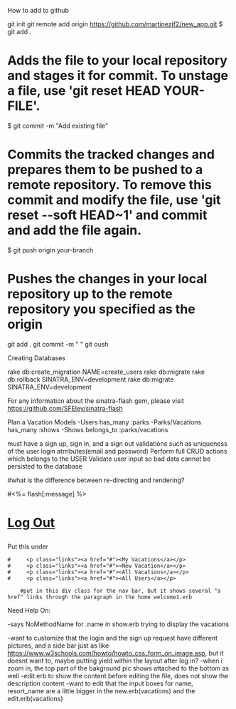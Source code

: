 How to add to github

git init
git remote add origin https://github.com/martinezjf2/new_app.git
$ git add .
# Adds the file to your local repository and stages it for commit. To unstage a file, use 'git reset HEAD YOUR-FILE'.
$ git commit -m "Add existing file"
# Commits the tracked changes and prepares them to be pushed to a remote repository. To remove this commit and modify the file, use 'git reset --soft HEAD~1' and commit and add the file again.
$ git push origin your-branch
# Pushes the changes in your local repository up to the remote repository you specified as the origin
git add .
git commit -m " "
git oush


Creating Databases

rake db:create_migration NAME=create_users
rake db:migrate
rake db:rollback SINATRA_ENV=development
rake db:migrate SINATRA_ENV=development


For any information about the sinatra-flash gem, please visit https://github.com/SFEley/sinatra-flash



Plan a Vacation
Models
-Users has_many :parks
-Parks/Vacations has_many :shows
-Shows belongs_to :parks/vacations

must have a sign up, sign in, and a sign out
validations such as uniqueness of the user login atrributes(email and password)
Perform full CRUD actions which belongs to the USER
Validate user input so bad data cannot be persisted to the database

 #what is the difference between re-directing and rendering?



#<%= flash[:message] %>

 #     <p class="links"><a href="#" class="logout">Log Out</a></p>

 Put this under <div class="wrapper">

    #     <p class="links"><a href="#"><My Vacations</a></p>
    #     <p class="links"><a href="#"><New Vacation</a></p>
    #     <p class="links"><a href="#"><All Vacations</a></p>
    #     <p class="links"><a href="#"><All Users</a></p>
        
        #put in this div class for the nav bar, but it shows several "a href" links through the paragraph in the home welcome1.erb



Need Help On:

<!-- -want to make the login/submit button a little bigger, -->
-says NoMethodName for .name in show.erb trying to display the vacations
<!-- -need to add "first_name" and "last_name" for create_table "vacations" and later call it within the show.erb vacation.name and in the welcome.erb, say Welcome ..@user.first_name instead of username and when i want to display "All Users" then display the name of the user instead of the username-->
-want to customize that the login and the sign up request have different pictures, and a side bar just as like https://www.w3schools.com/howto/howto_css_form_on_image.asp, but it doesnt want to, maybe putting yield within the layout after log in?
-when i zoom in, the top part of the bakground pic shows attached to the bottom as well
-edit.erb to show the content before editing the file, does not show the description content
-want to edit that the input boxes for name, resort_name are a little bigger in the new.erb(vacations) and the edit.erb(vacations)
